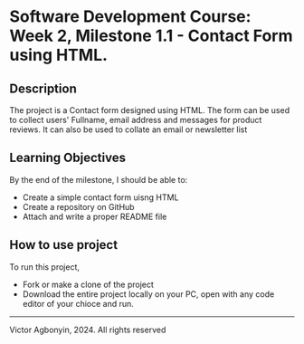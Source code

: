 # Software Development Course: Week 2, Milestone 1.1 - Contact Form using HTML.

## Description
The project is a Contact form designed using HTML. The form can be used to collect users' Fullname, email address and messages for product reviews. It can also be used to collate an email or newsletter list

## Learning Objectives

By the end of the milestone, I should be able to:

- Create a simple contact form uisng HTML
- Create a repository on GitHub
- Attach and write a proper README file

## How to use project

To run this project,

- Fork or make a clone of the project
- Download the entire project locally on your PC, open with any code editor of your chioce and run.

- - -
Victor Agbonyin, 2024. All rights reserved
